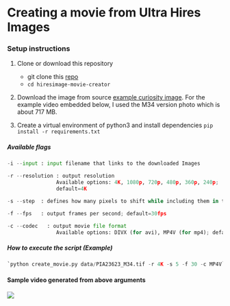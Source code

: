 # Creating a movie from Ultra Hires Images

### Setup instructions

1. Clone or download this repository
	* git clone this [repo](https://github.com/rigvedepur/hiresimage-movie-creator.git)
	* `cd hiresimage-movie-creator`

2. Download the image from source [example curiosity image](https://mars.nasa.gov/resources/24801/curiositys-18-billion-pixel-panorama/?site=msl). For the example video embedded below, I used the M34 version photo which is about 717 MB.

3. Create a virtual environment of python3 and install dependencies
	`pip install -r requirements.txt`

##### Available flags
```python
-i --input : input filename that links to the downloaded Images

-r --resolution : output resolution
				Available options: 4K, 1080p, 720p, 480p, 360p, 240p;
				default=4K

-s --step  : defines how many pixels to shift while including them in the movie; default=5

-f --fps   : output frames per second; default=30fps

-c --codec   : output movie file format
				Available options: DIVX (for avi), MP4V (for mp4); default=MP4V
```

##### How to execute the script (Example)
```python
`python create_movie.py data/PIA23623_M34.tif -r 4K -s 5 -f 30 -c MP4V`
```
#### Sample video generated from above arguments

[![](http://img.youtube.com/vi/Ri2_X28t9lE/0.jpg)](http://www.youtube.com/watch?v=Ri2_X28t9lE "Mastcam from Curiosity Rover: M34")

